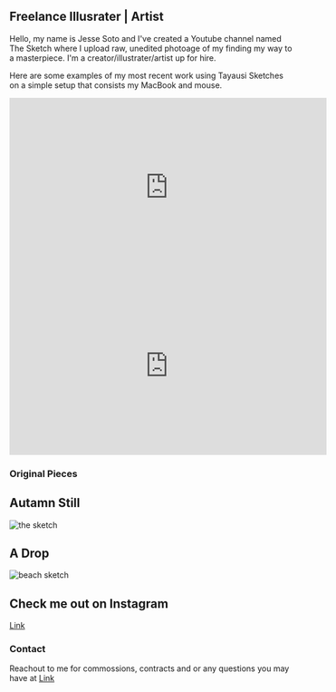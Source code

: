 ## Freelance Illusrater | Artist 

Hello, my name is Jesse Soto and I've created a Youtube channel named The Sketch where I upload raw, unedited photoage of my finding my way to a masterpiece. I'm a creator/illustrater/artist up for hire. 

Here are some examples of my most recent work using Tayausi Sketches on a simple setup that consists my MacBook and mouse.

<iframe width="560" height="315" src="https://www.youtube.com/embed/7lhKxzBaEBA" frameborder="0" allow="accelerometer; autoplay; encrypted-media; gyroscope; picture-in-picture" allowfullscreen></iframe>

<iframe width="560" height="315" src="https://www.youtube.com/embed/djmVraSl2ig" frameborder="0" allow="accelerometer; autoplay; encrypted-media; gyroscope; picture-in-picture" allowfullscreen></iframe>

### Original Pieces 

## Autamn Still
![the sketch](https://user-images.githubusercontent.com/47341286/52253383-22471000-28cd-11e9-8ea3-aadd52a05d15.jpeg)

## A Drop
![beach sketch](https://user-images.githubusercontent.com/47341286/52253402-3f7bde80-28cd-11e9-8399-a09f80ff688a.jpeg)

## Check me out on Instagram
[Link](https://www.instagram.com/jessejosephsoto/) 



### Contact
Reachout to me for commossions, contracts and or any questions you may have at [Link](https://www.upwork.com/o/profiles/users/_~01b3d0e4726933be10/)
